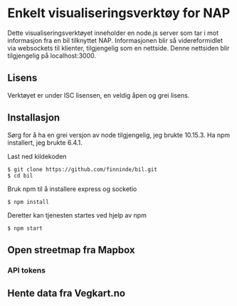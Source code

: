 # Enkelt visualiseringsverktøy for NAP
Dette visualiseringsverktøyet inneholder en node.js server som tar i mot informasjon fra en bil tilknyttet NAP. 
Informasjonen blir så videreformidlet via websockets til klienter, tilgjengelig som en nettside. 
Denne nettsiden blir tilgjengelig på localhost:3000.

## Lisens
Verktøyet er under ISC lisensen, en veldig åpen og grei lisens.

## Installasjon
Sørg for å ha en grei versjon av node tilgjengelig, jeg brukte 10.15.3.
Ha npm installert, jeg brukte 6.4.1.

Last ned kildekoden
```
$ git clone https://github.com/finninde/bil.git
$ cd bil
```
Bruk npm til å installere express og socketio
```
$ npm install
```
Deretter kan tjenesten startes ved hjelp av npm
```
$ npm start
```

## Open streetmap fra Mapbox

### API tokens

## Hente data fra Vegkart.no

